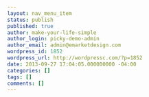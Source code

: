 ```yaml
---
layout: nav_menu_item
status: publish
published: true
author: make-your-life-simple
author_login: picky-demo-admin
author_email: admin@emarketdesign.com
wordpress_id: 1852
wordpress_url: http://wordpressc.com/?p=1852
date: 2013-09-27 17:04:05.000000000 -04:00
categories: []
tags: []
comments: []
---
```

 
